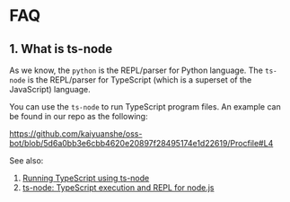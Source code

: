 # FAQ

## 1. What is ts-node

As we know, the `python` is the REPL/parser for Python language.
The `ts-node` is the REPL/parser for TypeScript (which is a superset of the JavaScript) language.

You can use the `ts-node` to run TypeScript program files. An example can be found in our repo as the following:

<https://github.com/kaiyuanshe/oss-bot/blob/5d6a0bb3e6cbb4620e20897f28495174e1d22619/Procfile#L4>

See also:

1. [Running TypeScript using ts-node](https://riptutorial.com/typescript/example/28089/running-typescript-using-ts-node)
1. [ts-node: TypeScript execution and REPL for node.js](https://github.com/TypeStrong/ts-node)
